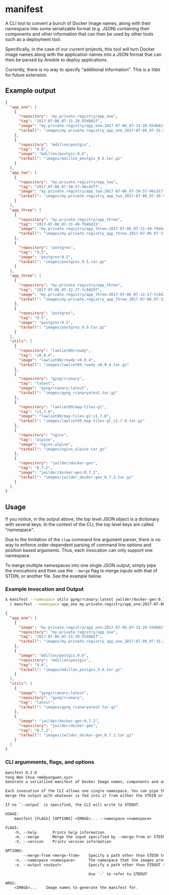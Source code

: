 # manifest

A CLI tool to convert a bunch of Docker Image names, along with their namespace into some serializable format
(e.g. JSON) containing their components and other information that can then be used by other tools such
as a deployment tool.

Specifically, in the case of our current projects, this tool will turn Docker image names
along with the application names into a JSON format that can then be parsed by Ansible to deploy applications.

Currently, there is no way to specify "additional information". This is a `TODO` for future extension.

## Example output

```json
{
  "app_one": [
    {
      "repository": "my.private.registry/app_one",
      "tag": "2017-07-06_07-31-20-554b02f",
      "image": "my.private.registry/app_one:2017-07-06_07-31-20-554b02f",
      "tarball": "images/my.private.registry_app_one_2017-07-06_07-31-20-554b02f.tar.gz"
    },
    {
      "repository": "mdillon/postgis",
      "tag": "9.6",
      "image": "mdillon/postgis:9.6",
      "tarball": "images/mdillon_postgis_9.6.tar.gz"
    }
  ],
  "app_two": [
    {
      "repository": "my.private.registry/app_two",
      "tag": "2017-07-06_07-30-57-98cd17f",
      "image": "my.private.registry/app_two:2017-07-06_07-30-57-98cd17f",
      "tarball": "images/my.private.registry_app_two_2017-07-06_07-30-57-98cd17f.tar.gz"
    }
  ],
  "app_three": [
    {
      "repository": "my.private.registry/app_three",
      "tag": "2017-07-06_07-31-49-f94bd15",
      "image": "my.private.registry/app_three:2017-07-06_07-31-49-f94bd15",
      "tarball": "images/my.private.registry_app_three_2017-07-06_07-31-49-f94bd15.tar.gz"
    },
    {
      "repository": "postgres",
      "tag": "9.5",
      "image": "postgres:9.5",
      "tarball": "images/postgres_9.5.tar.gz"
    }
  ],
  "app_three": [
    {
      "repository": "my.private.registry/app_three",
      "tag": "2017-07-06_07-32-27-fc94297",
      "image": "my.private.registry/app_three:2017-07-06_07-32-27-fc94297",
      "tarball": "images/my.private.registry_app_three_2017-07-06_07-32-27-fc94297.tar.gz"
    },
    {
      "repository": "postgres",
      "tag": "9.5",
      "image": "postgres:9.5",
      "tarball": "images/postgres_9.5.tar.gz"
    }
  ],
  "utils": [
    {
      "repository": "lawliet89/rowdy",
      "tag": "v0.0.4",
      "image": "lawliet89/rowdy:v0.0.4",
      "tarball": "images/lawliet89_rowdy_v0.0.4.tar.gz"
    },
    {
      "repository": "gyng/rcanary",
      "tag": "latest",
      "image": "gyng/rcanary:latest",
      "tarball": "images/gyng_rcanaryatest.tar.gz"
    },
    {
      "repository": "lawliet89/map-tiles-gl",
      "tag": "v1.7.0",
      "image": "lawliet89/map-tiles-gl:v1.7.0",
      "tarball": "images/lawliet89_map-tiles-gl_v1.7.0.tar.gz"
    },
    {
      "repository": "nginx",
      "tag": "alpine",
      "image": "nginx:alpine",
      "tarball": "images/nginx_alpine.tar.gz"
    },
    {
      "repository": "jwilder/docker-gen",
      "tag": "0.7.2",
      "image": "jwilder/docker-gen:0.7.2",
      "tarball": "images/jwilder_docker-gen_0.7.2.tar.gz"
    }
  ]
}
```

## Usage

If you notice, in the output above, the top level JSON object is a dictionary with several keys. In the
context of the CLI, the top level keys are called "namespace".

Due to the limitation of the `clap` command line argument parser, there is no way to enforce order-dependent
parsing of command line options and position based arguments. Thus, each invocation can only support one namespace.

To merge multiple namespaces into one single JSON output, simply pipe the invocations and then use the `--merge`
flag to merge inputs with that of STDIN, or another file. See the example below.

### Example Invocation and Output

```bash
$ manifest --namespace utils gyng/rcanary:latest jwilder/docker-gen:0.7.2 \
  | manifest --namespace app_one my.private.registry/app_one:2017-07-06_07-31-20-554b02f mdillon/postgis:9.6 --merge
```

```json
{
  "app_one": [
    {
      "image": "my.private.registry/app_one:2017-07-06_07-31-20-554b02f",
      "repository": "my.private.registry/app_one",
      "tag": "2017-07-06_07-31-20-554b02f",
      "tarball": "images/my.private.registry_app_one_2017-07-06_07-31-20-554b02f.tar.gz"
    },
    {
      "image": "mdillon/postgis:9.6",
      "repository": "mdillon/postgis",
      "tag": "9.6",
      "tarball": "images/mdillon_postgis_9.6.tar.gz"
    }
  ],
  "utils": [
    {
      "image": "gyng/rcanary:latest",
      "repository": "gyng/rcanary",
      "tag": "latest",
      "tarball": "images/gyng_rcanaryatest.tar.gz"
    },
    {
      "image": "jwilder/docker-gen:0.7.2",
      "repository": "jwilder/docker-gen",
      "tag": "0.7.2",
      "tarball": "images/jwilder_docker-gen_0.7.2.tar.gz"
    }
  ]
}
```

### CLI argumments, flags, and options

```txt
manifest 0.1.0
Yong Wen Chua <me@yongwen.xyz>
Generate a serialized manifest of Docker Image names, components and additonal values from a list of Docker Images

Each invocation of the CLI allows one single namespace. You can pipe this to a subsequent invocation of the CLI tool with the `--merge` flag to ask the CLI to
merge the output with whatever is fed into it from either the STDIN or the path specified by --merge-from.

If no `--output` is specified, the CLI will write to STDOUT.

USAGE:
    manifest [FLAGS] [OPTIONS] <IMAGE>... --namespace <namespace>

FLAGS:
    -h, --help       Prints help information
    -m, --merge      Merge the input specified by --merge-from or STDIN by default with the output from this invocation.
    -V, --version    Prints version information

OPTIONS:
        --merge-from <merge-from>    Specify a path other than STDIN to merge from. Use `-` to refer to STDIN.
    -n, --namespace <namespace>      The namespace that the images provided will be placed under
    -o, --output <output>            Specify a path other than STDOUT to output to. Existing files will be truncated.

                                     Use `-` to refer to STDOUT

ARGS:
    <IMAGE>...    Image names to generate the manifest for.
```
